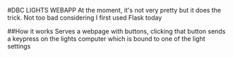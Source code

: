 #DBC LIGHTS WEBAPP
At the moment, it's not very pretty but it does the trick. Not too bad considering I first used Flask  today

##How it works
Serves a webpage with buttons, clicking that button sends a keypress on the lights computer which is bound to one of the light settings